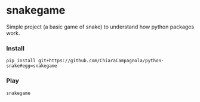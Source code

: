# snakegame
Simple project (a basic game of snake) to understand how python packages work.

### Install
```pip install git+https://github.com/ChiaraCampagnola/python-snake#egg=snakegame```

### Play
```snakegame```